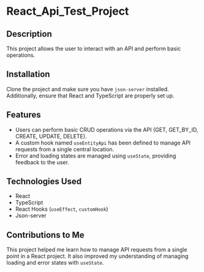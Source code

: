 # React_Api_Test_Project

## Description
This project allows the user to interact with an API and perform basic operations.

## Installation
Clone the project and make sure you have `json-server` installed. Additionally, ensure that React and TypeScript are properly set up.

## Features
- Users can perform basic CRUD operations via the API (GET, GET_BY_ID, CREATE, UPDATE, DELETE).
- A custom hook named `useEntityApi` has been defined to manage API requests from a single central location.
- Error and loading states are managed using `useState`, providing feedback to the user.

## Technologies Used
- React
- TypeScript
- React Hooks (`useEffect`, `customHook`)
- Json-server

## Contributions to Me
This project helped me learn how to manage API requests from a single point in a React project. It also improved my understanding of managing loading and error states with `useState`.
